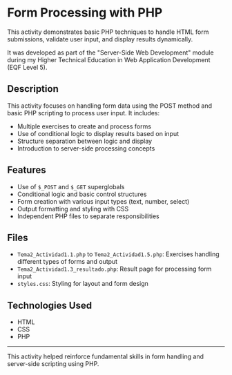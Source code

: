 # Form Processing with PHP

This activity demonstrates basic PHP techniques to handle HTML form submissions, validate user input, and display results dynamically.

It was developed as part of the "Server-Side Web Development" module during my Higher Technical Education in Web Application Development (EQF Level 5).

## Description

This activity focuses on handling form data using the POST method and basic PHP scripting to process user input. It includes:

- Multiple exercises to create and process forms
- Use of conditional logic to display results based on input
- Structure separation between logic and display
- Introduction to server-side processing concepts

## Features

- Use of `$_POST` and `$_GET` superglobals
- Conditional logic and basic control structures
- Form creation with various input types (text, number, select)
- Output formatting and styling with CSS
- Independent PHP files to separate responsibilities

## Files

- `Tema2_Actividad1.1.php` to `Tema2_Actividad1.5.php`: Exercises handling different types of forms and output
- `Tema2_Actividad1.3_resultado.php`: Result page for processing form input
- `styles.css`: Styling for layout and form design

## Technologies Used

- HTML
- CSS
- PHP

---

This activity helped reinforce fundamental skills in form handling and server-side scripting using PHP.